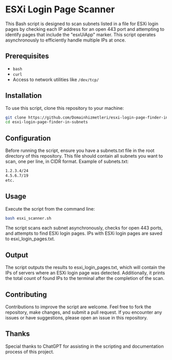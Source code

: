 # ESXi Login Page Scanner

This Bash script is designed to scan subnets listed in a file for ESXi login pages by checking each IP address for an open 443 port and attempting to identify pages that include the "esxUiApp" marker. This script operates asynchronously to efficiently handle multiple IPs at once.

## Prerequisites

- `bash`
- `curl`
- Access to network utilities like `/dev/tcp/`
  
## Installation

To use this script, clone this repository to your machine:

```bash
git clone https://github.com/Domainhizmetleri/esxi-login-page-finder-in-subnets.git
cd esxi-login-page-finder-in-subnets
```

## Configuration
Before running the script, ensure you have a subnets.txt file in the root directory of this repository. This file should contain all subnets you want to scan, one per line, in CIDR format. Example of subnets.txt:

```bash
1.2.3.4/24
4.5.6.7/19
etc.

```

## Usage
Execute the script from the command line:

```bash
bash esxi_scanner.sh
```
The script scans each subnet asynchronously, checks for open 443 ports, and attempts to find ESXi login pages. IPs with ESXi login pages are saved to esxi_login_pages.txt.

## Output
The script outputs the results to esxi_login_pages.txt, which will contain the IPs of servers where an ESXi login page was detected. Additionally, it prints the total count of found IPs to the terminal after the completion of the scan.

## Contributing
Contributions to improve the script are welcome. Feel free to fork the repository, make changes, and submit a pull request. If you encounter any issues or have suggestions, please open an issue in this repository.

## Thanks
Special thanks to ChatGPT for assisting in the scripting and documentation process of this project.
